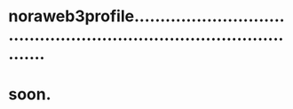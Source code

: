 # noraweb3profile.........................................................................................
# soon.
